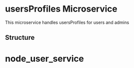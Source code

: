 # usersProfiles Microservice

This microservice handles usersProfiles for users and admins

## Structure

# node_user_service
